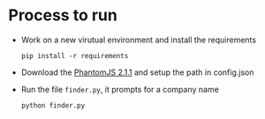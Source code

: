 
# Process to run

* Work on a new virutual environment and install the requirements

    ```pip install -r requirements```

*  Download the [PhantomJS 2.1.1](http://phantomjs.org/download.html) and setup the path in config.json

* Run the file ```finder.py```, it prompts for a company name

    ```python finder.py```
    
    
